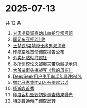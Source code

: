 # 2025-07-13

共 12 条

<!-- BEGIN -->
<!-- 最后更新时间 Sun Jul 13 2025 04:22:57 GMT+0800 (China Standard Time) -->

1. [甘肃提级调查幼儿血铅异常问题](https://www.zhihu.com/search?q=%E7%94%98%E8%82%83%E6%8F%90%E7%BA%A7%E8%B0%83%E6%9F%A5%E5%B9%BC%E5%84%BF%E8%A1%80%E9%93%85%E5%BC%82%E5%B8%B8%E9%97%AE%E9%A2%98)
1. [国足东亚杯2连败](https://www.zhihu.com/search?q=%E5%9B%BD%E8%B6%B3%E4%B8%9C%E4%BA%9A%E6%9D%AF2%E8%BF%9E%E8%B4%A5)
1. [王楚钦/梁靖崑无缘男双决赛](https://www.zhihu.com/search?q=%E7%8E%8B%E6%A5%9A%E9%92%A6%2F%E6%A2%81%E9%9D%96%E5%B4%91%E6%97%A0%E7%BC%98%E7%94%B7%E5%8F%8C%E5%86%B3%E8%B5%9B)
1. [印航空难首份调查报告公布](https://www.zhihu.com/search?q=%E5%8D%B0%E8%88%AA%E7%A9%BA%E9%9A%BE%E9%A6%96%E4%BB%BD%E8%B0%83%E6%9F%A5%E6%8A%A5%E5%91%8A%E5%85%AC%E5%B8%83)
1. [外卖补贴彻底疯狂](https://www.zhihu.com/search?q=%E5%A4%96%E5%8D%96%E8%A1%A5%E8%B4%B4%E5%BD%BB%E5%BA%95%E7%96%AF%E7%8B%82)
1. [多所高校论文被爆夹带隐藏提示词](https://www.zhihu.com/search?q=%E5%A4%9A%E6%89%80%E9%AB%98%E6%A0%A1%E8%AE%BA%E6%96%87%E8%A2%AB%E7%88%86%E5%A4%B9%E5%B8%A6%E9%9A%90%E8%97%8F%E6%8F%90%E7%A4%BA%E8%AF%8D)
1. [大爷做街头挑战写《我的母亲》](https://www.zhihu.com/search?q=%E5%A4%A7%E7%88%B7%E5%81%9A%E8%A1%97%E5%A4%B4%E6%8C%91%E6%88%98%E5%86%99%E3%80%8A%E6%88%91%E7%9A%84%E6%AF%8D%E4%BA%B2%E3%80%8B)
1. [DeepSeek用户使用率半年暴跌94%](https://www.zhihu.com/search?q=DeepSeek%E7%94%A8%E6%88%B7%E4%BD%BF%E7%94%A8%E7%8E%87%E5%8D%8A%E5%B9%B4%E6%9A%B4%E8%B7%8C94%25)
1. [缅北白家集团21人被提起公诉](https://www.zhihu.com/search?q=%E7%BC%85%E5%8C%97%E7%99%BD%E5%AE%B6%E9%9B%86%E5%9B%A221%E4%BA%BA%E8%A2%AB%E6%8F%90%E8%B5%B7%E5%85%AC%E8%AF%89)
1. [杨瀚森首秀](https://www.zhihu.com/search?q=%E6%9D%A8%E7%80%9A%E6%A3%AE%E9%A6%96%E7%A7%80)
1. [印度客机坠毁初步调查结果曝光](https://www.zhihu.com/search?q=%E5%8D%B0%E5%BA%A6%E5%AE%A2%E6%9C%BA%E5%9D%A0%E6%AF%81%E5%88%9D%E6%AD%A5%E8%B0%83%E6%9F%A5%E7%BB%93%E6%9E%9C%E6%9B%9D%E5%85%89)
1. [特朗普通俄门调查反转](https://www.zhihu.com/search?q=%E7%89%B9%E6%9C%97%E6%99%AE%E9%80%9A%E4%BF%84%E9%97%A8%E8%B0%83%E6%9F%A5%E5%8F%8D%E8%BD%AC)

<!-- END -->
